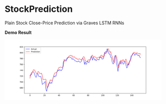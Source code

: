 # StockPrediction
Plain Stock Close-Price Prediction via Graves LSTM RNNs

**Demo Result**

<img src="predict.png" align=center />